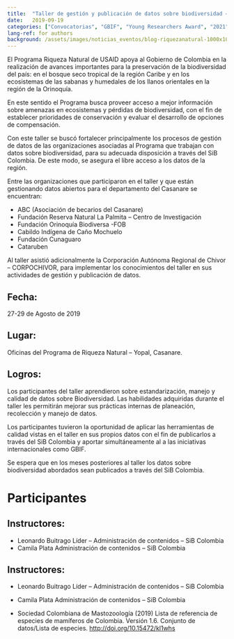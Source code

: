 ```yaml
---
title:  "Taller de gestión y publicación de datos sobre biodiversidad – Programa Riqueza Natural – USAID"
date:   2019-09-19
categories: ["Convocatorias", "GBIF", "Young Researchers Award", "2021"]
lang-ref: for authors
background: /assets/images/noticias_eventos/blog-riquezanatural-1000x1000.jpg
---
```


El Programa Riqueza Natural de USAID apoya al Gobierno de Colombia en la realización de avances importantes para la preservación de la biodiversidad del país: en el bosque seco tropical de la región Caribe y en los ecosistemas de las sabanas y humedales de los llanos orientales en la región de la Orinoquía. 

En este sentido el Programa busca proveer acceso a mejor información sobre amenazas en ecosistemas y pérdidas de biodiversidad, con el fin de establecer prioridades de conservación y evaluar el desarrollo de opciones de compensación.

Con este taller se buscó fortalecer principalmente los procesos de gestión de datos de las organizaciones asociadas al Programa que trabajan con datos sobre biodiversidad, para su adecuada disposición a través del SiB Colombia. De este modo, se asegura el libre acceso a los datos de la región.

Entre las organizaciones que participaron en el taller y que están gestionando datos abiertos para el departamento del Casanare se encuentran:

- ABC (Asociación de becarios del Casanare)
- Fundación Reserva Natural La Palmita – Centro de Investigación
- Fundación Orinoquía Biodiversa -FOB
- Cabildo Indígena de Caño Mochuelo
- Fundación Cunaguaro
- Cataruben

Al taller asistió adicionalmente la Corporación Autónoma Regional de Chivor – CORPOCHIVOR, para implementar los conocimientos del taller en sus actividades de gestión y publicación de datos.

## Fecha:
27-29 de Agosto de 2019

## Lugar:
Oficinas del Programa de Riqueza Natural – Yopal, Casanare.

## Logros:
Los participantes del taller aprendieron sobre estandarización, manejo y calidad de datos sobre Biodiversidad. Las habilidades adquiridas durante el taller les permitirán mejorar sus prácticas internas de planeación, recolección y manejo de datos.

Los participantes tuvieron la oportunidad de aplicar las herramientas de calidad vistas en el taller en sus propios datos con el fin de publicarlos a través del SiB Colombia y aportar simultáneamente al a las iniciativas internacionales como GBIF.

Se espera que en los meses posteriores al taller los datos sobre biodiversidad abordados sean publicados a través del SiB Colombia.

# Participantes
## Instructores:
- Leonardo Buitrago
Líder – Administración de contenidos – SiB Colombia
- Camila Plata
Administración de contenidos – SiB Colombia

## Instructores:
- Leonardo Buitrago
Líder – Administración de contenidos – SiB Colombia
- Camila Plata
Administración de contenidos – SiB Colombia

- Sociedad Colombiana de Mastozoología (2019) Lista de referencia de especies de mamíferos de Colombia. Versión 1.6. Conjunto de datos/Lista de especies. http://doi.org/10.15472/kl1whs
